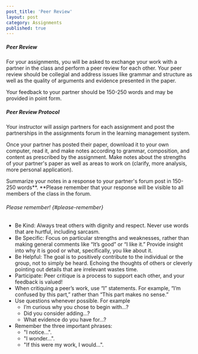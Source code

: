 ```yaml
---
post_title: 'Peer Review'
layout: post
category: Assignments
published: true
---
```


##### Peer Review

For your assignments, you will be asked to exchange your work with a partner in the class and perform a peer review for each other. Your peer review should be collegial and address issues like grammar and structure as well as the quality of arguments and evidence presented in the paper.

Your feedback to your partner should be 150-250 words and may be provided in point form.

##### **Peer Review Protocol**

Your instructor will assign partners for each assignment and post the partnerships in the assignments forum in the learning management system.

Once your partner has posted their paper, download it to your own computer, read it, and make notes according to grammar, composition, and content as prescribed by the assignment. Make notes about the strengths of your partner's paper as well as areas to work on \(clarify, more analysis, more personal application\).

Summarize your notes in a response to your partner's forum post in 150-250 words**. **Please remember that your response will be visible to all members of the class in the forum.

###### Please remember! {#please-remember}

* Be Kind: Always treat others with dignity and respect. Never use words that are hurtful, including sarcasm.
* Be Specific: Focus on particular strengths and weaknesses, rather than making general comments like “It’s good” or “I like it.” Provide insight into why it is good or what, specifically, you like about it.
* Be Helpful: The goal is to positively contribute to the individual or the group, not to simply be heard. Echoing the thoughts of others or cleverly pointing out details that are irrelevant wastes time.
* Participate: Peer critique is a process to support each other, and your feedback is valued!
* When critiquing a peer’s work, use “I” statements. For example, “I’m confused by this part,” rather than “This part makes no sense.”
* Use questions whenever possible. For example
  * I’m curious why you chose to begin with…?
  * Did you consider adding…?
  * What evidence do you have for...?
* Remember the three important phrases:
  * "I notice...".
  * "I wonder...".
  * "If this were my work, I would...".



